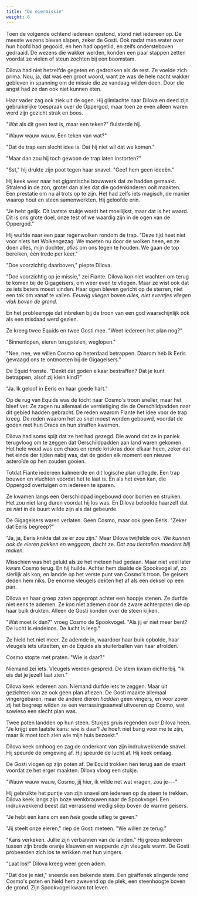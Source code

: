```yaml
---
title: "De eiermissie"
weight: 6
---
```


Toen de volgende ochtend iedereen opstond, stond niet iedereen op. De meeste wezens bleven slapen, zeker de Gosti. Ook nadat men water over hun hoofd had gegooid, en hen had opgetild, en zelfs ondersteboven gedraaid. De wezens die wakker werden, konden een paar stappen zetten voordat ze vielen of steun zochten bij een boomstam.

Dilova had niet hetzelfde gegeten en gedronken als de rest. Ze voelde zich prima. Nou, ja, dat was een groot woord, want ze was de hele nacht wakker gebleven in spanning om de missie die ze vandaag wilden doen. Door die angst had ze dan ook niet kunnen eten.

Haar vader zag ook ziek uit de ogen. Hij glimlachte naar Dilova en deed zijn gebruikelijke toespraak over de Oppergod, maar toen ze even alleen waren werd zijn gezicht strak en boos.

"Wat als dit geen test is, maar een teken?" fluisterde hij.

"Wauw wauw wauw. Een teken van wat?"

"Dat de trap een slecht idee is. Dat hij niet wil dat we komen."

"Maar dan zou hij toch gewoon de trap laten instorten?"

"Sst," hij drukte zijn poot tegen haar snavel. "Geef hem geen ideeën."

Hij keek weer naar het gigantische bouwwerk dat ze hadden gemaakt. Stralend in de zon, groter dan alles dat die godenkinderen ooit maakten. Een prestatie om nu al trots op te zijn. Het had zelfs iets magisch, de manier waarop hout en steen samenwerkten. Hij geloofde erin. 

"Je hebt gelijk. Dit laatste stukje wordt het moeilijkst, maar dat is het waard. Dit is ons grote doel, onze test of we waardig zijn in de ogen van de Oppergod."

Hij wuifde naar een paar regenwolken rondom de trap. "Deze tijd heet niet voor niets het Wolkengezag. We moeten nu door de wolken heen, en ze doen alles, mijn dochter, _alles_ om ons tegen te houden. We gaan de top bereiken, één trede per keer."

"Doe voorzichtig daarboven," piepte Dilova.

"Doe voorzichtig op je missie," zei Fiante. Dilova kon niet wachten om terug te komen bij de Gigageisers, om weer even te vliegen. Maar ze wist ook dat ze iets beters moest vinden. Haar ogen bleven gericht op de sterren, niet een tak om vanaf te vallen. _Eeuwig vliegen boven alles, niet eventjes vliegen vlak boven de grond._ 

En het probleempje dat inbreken bij de troon van een god waarschijnlijk óók als een misdaad werd gezien.

Ze kreeg twee Equids en twee Gosti mee. "Weet iedereen het plan nog?"

"Binnenlopen, eieren terugstelen, weglopen."

"Nee, nee, we willen Cosmo op heterdaad betrappen. Daarom heb ik Eeris gevraagd ons te ontmoeten bij de Gigageisers."

De Equid fronste. "Denkt dat goden elkaar bestraffen? Dat je kunt betrappen, alsof zij klein kind?"

"Ja. Ik geloof in Eeris en haar goede hart."

Op de rug van Equids was de tocht naar Cosmo's troon sneller, maar het bleef ver. Ze zagen nu allemaal de vernietiging die de Oerschildpadden naar dit gebied hadden gebracht. De reden waarom Fiante het idee voor de trap kreeg. De reden waarom het zo snel moest worden gebouwd, voordat de goden met hun Dracs en hun straffen kwamen.

Dilova had soms spijt dat ze het had gezegd. Die avond dat ze in paniek terugvloog om te zeggen dat Oerschildpadden aan land waren gekomen. Het hele woud was een chaos en rende kriskras door elkaar heen, zeker dat het einde der tijden nabij was, dat de goden elk moment een nieuwe asteroïde op hen zouden gooien.

Totdat Fiante iedereen kalmeerde en dit logische plan uitlegde. Een trap bouwen en vluchten voordat het te laat is. En als het even kan, die Oppergod overtuigen om iedereen te sparen.

Ze kwamen langs een Oerschildpad ingebouwd door bomen en struiken. Het zou niet lang duren voordat hij los was. En Dilova beloofde haarzelf dat ze _niet_ in de buurt wilde zijn als dat gebeurde.

De Gigageisers waren verlaten. Geen Cosmo, maar ook geen Eeris. "Zeker dat Eeris begreep?"

"Ja, ja, Eeris knikte dat ze er zou zijn." Maar Dilova twijfelde ook. _We kunnen ook de eieren pakken en weggaan,_ dacht ze. _Dat zou tientallen moeders blij maken._

Misschien was het gelukt als ze het meteen had gedaan. Maar niet veel later kwam Cosmo terug. En hij huilde. Achter hem daalde de Spookvogel af, zo sierlijk als kon, en landde op het verste punt van Cosmo's troon. De geisers deden hem niks. De enorme vleugels dekten het af als een deksel op een pan.

Dilova en haar groep zaten opgepropt achter een hoopje stenen. Ze durfde niet eens te ademen. Ze _kon_ niet ademen door de zware achterpoten die op haar buik drukten. Alleen de Gosti konden over de steen kijken.

"Wat moet ik dan?" vroeg Cosmo de Spookvogel. "Als jij er niet meer bent? De lucht is eindeloos. De lucht is leeg."

Ze hield het niet meer. Ze ademde in, waardoor haar buik opbolde, haar vleugels iets uitzetten, en de Equids als stuiterballen van haar afrolden.

Cosmo stopte met praten. "Wie is daar?"

Niemand zei iets. Vleugels werden gespreid. De stem kwam dichterbij. "Ik eis dat je jezelf laat zien."

Dilova keek iedereen aan. Niemand durfde iets te zeggen. Maar uit gezichten kon ze ook geen plan aflezen. De Gosti maakte allemaal vingergebaren, maar de andere dieren _hadden_ geen vingers, en voor zover zij het begreep wilden ze een verrassingsaanval uitvoeren op Cosmo, wat sowieso een slecht plan was.

Twee poten landden op hun steen. Stukjes gruis regenden over Dilova heen. "Je krijgt een laatste kans: wie is daar? Je hoeft niet bang voor me te zijn, maar ik moet toch zien wie mijn huis bezoekt."

Dilova keek omhoog en zag de onderkant van zijn indrukwekkende snavel. Hij speurde de omgeving af. Hij speurde de lucht af. Hij keek omlaag.

De Gosti vlogen op zijn poten af. De Equid trokken hen terug aan de staart voordat ze het erger maakten. Dilova vloog een stukje.

"Wauw wauw wauw, Cosmo, jij hier, ik wilde net wat vragen, zou je---"

Hij gebruikte het puntje van zijn snavel om iedereen op de steen te trekken. Dilova keek langs zijn boze wenkbrauwen naar de Spookvogel. Een indrukwekkend beest dat verrassend vredig sliep boven de warme geisers.

"Je hebt één kans om een _hele_ goede uitleg te geven."

"Jij steelt onze eieren," riep de Gosti meteen. "We willen ze terug."

"Kans verkeken. Jullie zijn verbannen van de landen." Hij greep iedereen tussen zijn brede oranje klauwen en wapperde zijn vleugels warm. De Gosti probeerden zich los te wrikken met hun vingers.

"Laat los!" Dilova kreeg weer geen adem.

"Dat doe je niet," sneerde een bekende stem. Een giraffenek slingerde rond Cosmo's poten en hield hem zwevend op de plek, een steenhoogte boven de grond. Zijn Spookvogel kwam tot leven.